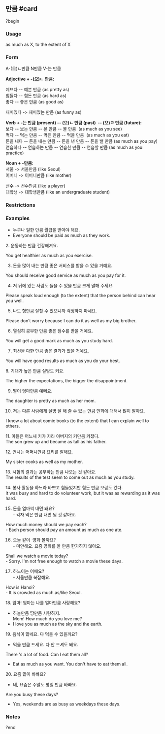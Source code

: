 ## 만큼 #card
?begin
### Usage
as much as X, to the extent of X
### Form
A-(으)ㄴ만큼
N만큼
V-는 만큼

**Adjective + -(으)ㄴ 만큼:**  

예브다 -- 예븐 만큼 (as pretty as)  
힘들다 -- 힘든 만큼 (as hard as)  
좋다 -- 좋은 만큼 (as good as)

재미있다 -> 재미있는 만큼 (as funny as)  
  
**Verb + -는 만큼 (present) -- (으)ㄴ 만큼 (past)  -- (으)ㄹ 만큼 (future):**  
보다 -- 보는 만큼 -- 본 만큼 -- 볼 만큼  (as much as you see)  
먹다 -- 먹는 만큼 -- 먹은 만큼 -- 먹을 만큼  (as much as you eat)  
돈을 내다 -- 돈을 내는 만큼 -- 돈을 낸 만큼 -- 돈을 낼 만큼 (as much as you pay)  
연습하다 -- 연습하는 만큼 -- 연습한 만큼 -- 연습할 만큼 (as much as you practice)  
  

**Noun + -만큼:**  
서울 -> 서울만큼 (like Seoul)  
어머니 -> 어머니만큼 (like mother)

선수 -> 선수만큼 (like a player)  
대학생 -> 대학생만큼 (like an undergraduate student)
### Restrictions
### Examples
* 누구나 일한 만큼 월급을 받아야 해요.
* Everyone should be paid as much as they work.

  

2. 운동하는 만큼 건강해져요.

You get healthier as much as you exercise.

  

3. 돈을 많이 내는 만큼 좋은 서비스를 받을 수 있을 거예요.

You should receive good service as much as you pay for it.

  
4. 저 뒤에 있는 사람도 들을 수 있을 만큼 크게 말해 주세요.

Please speak loud enough (to the extent) that the person behind can hear you well.

  
5. 나도 형만큼 잘할 수 있으니까 걱정하지 마세요.

Please don’t worry because I can do it as well as my big brother.

  
6. 열심히 공부한 만큼 좋은 점수를 받을 거예요.

You will get a good mark as much as you study hard.

  
7. 최선을 다한 만큼 좋은 결과가 있을 거예요.

You will have good results as much as you do your best.

  

8. 기대가 높은 만큼 실망도 커요.

The higher the expectations, the bigger the disappointment.

  
9. 딸이 엄마만큼 예뻐요.

The daughter is pretty as much as her mom.

  
10. 저는 다른 사람에게 설명 잘 해 줄 수 있는 만큼 만화에 대해서 많이 알아요.

I know a lot about comic books (to the extent) that I can explain well to others.  
  
11. 아들은 어느새 키가 자라 아버지의 키만큼 커졌다.  
The son grew up and became as tall as his father.

  

12. 언니는 어머니만큼 요리를 잘해요.

My sister cooks as well as my mother.

  
13. 시험의 결과는 공부하는 만큼 나오는 것 같아요.  
The results of the test seem to come out as much as you study.  

  

14. 봉사 활동을 하느라 바쁘고 힘들었지만 힘든 만큼 보람도 컸다.  
It was busy and hard to do volunteer work, but it was as rewarding as it was hard.

  

15. 돈을 얼마씩 내면 돼요?  
- 각자 먹은 만큼 내면 될 것 같아요.

How much money should we pay each?  
- Each person should pay an amount as much as one ate.

  
16. 오늘 같이  영화 볼까요?  
- 미안해요. 요즘 영화를 볼 만큼 한가하지 않아요.

Shall we watch a movie today?   
- Sorry. I'm not free enough to watch a movie these days. 

  

17. 하노이는 어때요?  
- 서울만큼 복잡해요. 

How is Hanoi?  
- It is crowded as much as/like Seoul. 

  

18. 엄마! 엄마는 나를 얼마만큼 사랑해요?  
- 하늘만큼 땅만큼 사랑하지.  
Mom! How much do you love me?  
- I love you as much as the sky and the earth. 

  

19. 음식이 많네요. 다 먹을 수 있을까요?

- 먹을 만큼 드세요. 다 안 드셔도 돼요.

There 's a lot of food. Can I eat them all?

- Eat as much as you want. You don't have to eat them all. 

  

20. 요즘 많이 바빠요? 

- 네, 요즘은 주말도 평일 만큼 바빠요.

Are you busy these days?

- Yes, weekends are as busy as weekdays these days.
### Notes
?end
